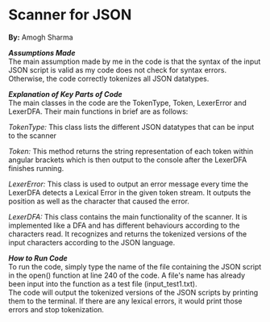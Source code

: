 # **Scanner for JSON**
**By:** Amogh Sharma

**_Assumptions Made_**              
The main assumption made by me in the code is that the syntax of the input JSON script
is valid as my code does not check for syntax errors. Otherwise, the code correctly tokenizes
all JSON datatypes.

**_Explanation of Key Parts of Code_**    
The main classes in the code are the TokenType, Token, LexerError and LexerDFA. Their
main functions in brief are as follows:       

*TokenType:* This class lists the different JSON datatypes that can be input to the scanner    

*Token:* This method returns the string representation of each token within angular
brackets which is then output to the console after the LexerDFA finishes running.

*LexerError:* This class is used to output an error message every time the LexerDFA
detects a Lexical Error in the given token stream. It outputs the position as well as
the character that caused the error.

*LexerDFA:* This class contains the main functionality of the scanner. It is implemented
like a DFA and has different behaviours according to the characters read. It recognizes
and returns the tokenized versions of the input characters according to the JSON language.

**_How to Run Code_**                                                            
To run the code, simply type the name of the file containing the JSON script in the
open() function at line 240 of the code. A file's name has already been input into
the function as a test file (input_test1.txt).   
The code will output the tokenized versions of the JSON scripts by printing them to the terminal.
If there are any lexical errors, it would print those errors and stop tokenization.